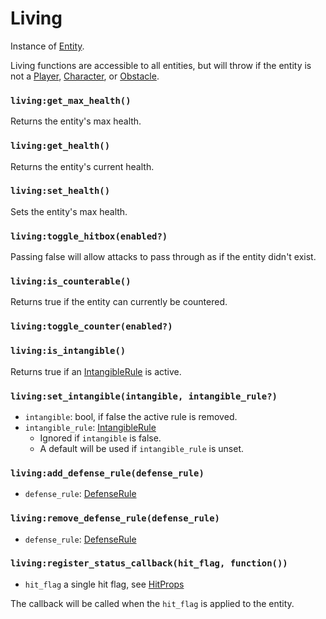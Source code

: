 # Living

Instance of [Entity](/docs/client/lua-api/entity).

Living functions are accessible to all entities, but will throw if the entity is not a [Player](/docs/client/lua-api/player), [Character](/docs/client/lua-api/character), or [Obstacle](/docs/client/lua-api/obstacle).

### `living:get_max_health()`

Returns the entity's max health.

### `living:get_health()`

Returns the entity's current health.

### `living:set_health()`

Sets the entity's max health.

### `living:toggle_hitbox(enabled?)`

Passing false will allow attacks to pass through as if the entity didn't exist.

### `living:is_counterable()`

Returns true if the entity can currently be countered.

### `living:toggle_counter(enabled?)`

### `living:is_intangible()`

Returns true if an [IntangibleRule](/docs/client/lua-api/defense#intangiblerule) is active.

### `living:set_intangible(intangible, intangible_rule?)`

- `intangible`: bool, if false the active rule is removed.
- `intangible_rule`: [IntangibleRule](/docs/client/lua-api/defense#intangiblerule)
  - Ignored if `intangible` is false.
  - A default will be used if `intangible_rule` is unset.

### `living:add_defense_rule(defense_rule)`

- `defense_rule`: [DefenseRule](/docs/client/lua-api/defense#defenserule)

### `living:remove_defense_rule(defense_rule)`

- `defense_rule`: [DefenseRule](/docs/client/lua-api/defense#defenserule)

### `living:register_status_callback(hit_flag, function())`

- `hit_flag` a single hit flag, see [HitProps](/docs/client/lua-api/spell#hitprops)

The callback will be called when the `hit_flag` is applied to the entity.
